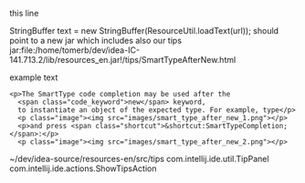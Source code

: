 this line

StringBuffer text = new StringBuffer(ResourceUtil.loadText(url));
should point to a new jar which includes also our tips
jar:file:/home/tomerb/dev/idea-IC-141.713.2/lib/resources_en.jar!/tips/SmartTypeAfterNew.html

example text
<html>
<head>
    <link rel="stylesheet" type="text/css" href="css/tips.css">
</head>
<body>


    <p>The SmartType code completion may be used after the
      <span class="code_keyword">new</span> keyword,
      to instantiate an object of the expected type. For example, type</p>
      <p class="image"><img src="images/smart_type_after_new_1.png"></p>
      <p>and press <span class="shortcut">&shortcut:SmartTypeCompletion;</span>:</p>
      <p class="image"><img src="images/smart_type_after_new_2.png"></p>



</body>
</html>


~/dev/idea-source/resources-en/src/tips
com.intellij.ide.util.TipPanel
com.intellij.ide.actions.ShowTipsAction